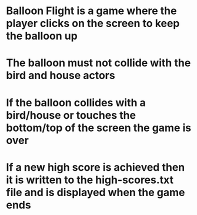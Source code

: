 # Balloon Flight is a game where the player clicks on the screen to keep the balloon up
# The balloon must not collide with the bird and house actors
# If the balloon collides with a bird/house or touches the bottom/top of the screen the game is over
# If a new high score is achieved then it is written to the high-scores.txt file and is displayed when the game ends
